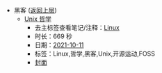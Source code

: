 - 黑客 ([返回上层](../))
    - [Unix 哲学](https://www.bilibili.com/video/BV1MU4y1F76r)
        - 去主标签查看笔记/注释：[Linux](../tags/Linux.md)
        - 时长：669 秒
        - 日期：[2021-10-11](../month/202110.md)
        - 标签：Linux,哲学,黑客,Unix,开源运动,FOSS
        - [封面](http://i2.hdslb.com/bfs/archive/546dd95e725de72c9f3a106eecdf4eb1b3bd6ae8.jpg)
